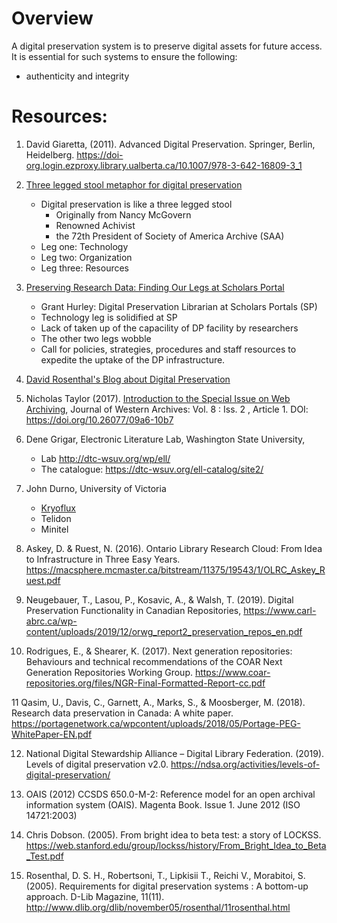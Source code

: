 # Overview

A digital preservation system is to preserve digital assets for future access. It is essential for such systems to
ensure the following:

- authenticity and integrity



# Resources:
1. David Giaretta, (2011). Advanced Digital Preservation. Springer, Berlin, Heidelberg. https://doi-org.login.ezproxy.library.ualberta.ca/10.1007/978-3-642-16809-3_1

2. [Three legged stool metaphor for digital preservation](https://libguides.bodleian.ox.ac.uk/digitalpreservation/threeleggedstool)
   - Digital preservation is like a three legged stool
      - Originally from Nancy McGovern
      - Renowned Achivist
      - the 72th President of Society of America Archive (SAA)
   - Leg one:   Technology
   - Leg two:   Organization
   - Leg three: Resources
    
3. [Preserving Research Data: Finding Our Legs at Scholars Portal](https://www.dpconline.org/blog/wdpd/finding-our-legs)
   - Grant Hurley: Digital Preservation Librarian at Scholars Portals (SP)
   - Technology leg is solidified at SP
   - Lack of taken up of the capacility of DP facility by researchers
   - The other two legs wobble
   - Call for policies, strategies, procedures and staff resources to expedite the uptake of the DP infrastructure. 

4. [David Rosenthal's Blog about Digital Preservation](https://blog.dshr.org/p/blog-page.html)


5. Nicholas Taylor (2017). [Introduction to the Special Issue on Web Archiving](https://digitalcommons.usu.edu/cgi/viewcontent.cgi?article=1085&context=westernarchives),  Journal of Western Archives: Vol. 8 : Iss. 2 , Article 1. DOI: https://doi.org/10.26077/09a6-10b7

6. Dene Grigar, Electronic Literature Lab, Washington State University, 
    - Lab http://dtc-wsuv.org/wp/ell/
    - The catalogue: https://dtc-wsuv.org/ell-catalog/site2/

7. John Durno, University of Victoria
   - [Kryoflux](https://www.kryoflux.com/)
   - Telidon
   - Minitel

8. Askey, D. & Ruest, N. (2016). Ontario Library Research Cloud: From Idea to Infrastructure in Three Easy Years. https://macsphere.mcmaster.ca/bitstream/11375/19543/1/OLRC_Askey_Ruest.pdf


9. Neugebauer, T., Lasou, P., Kosavic, A., & Walsh, T. (2019). Digital Preservation Functionality in Canadian Repositories, https://www.carl-abrc.ca/wp-content/uploads/2019/12/orwg_report2_preservation_repos_en.pdf

10. Rodrigues, E., & Shearer, K. (2017). Next generation repositories: Behaviours and technical
recommendations of the COAR Next Generation Repositories Working Group.
https://www.coar-repositories.org/files/NGR-Final-Formatted-Report-cc.pdf

11 Qasim, U., Davis, C., Garnett, A., Marks, S., & Moosberger, M. (2018). Research data
preservation in Canada: A white paper. https://portagenetwork.ca/wpcontent/uploads/2018/05/Portage-PEG-WhitePaper-EN.pdf

12. National Digital Stewardship Alliance – Digital Library Federation. (2019). Levels of digital
preservation v2.0. https://ndsa.org/activities/levels-of-digital-preservation/

13. OAIS (2012) CCSDS 650.0-M-2: Reference model for an open archival information system
(OAIS). Magenta Book. Issue 1. June 2012 (ISO 14721:2003)

14. Chris Dobson. (2005). From bright idea to beta test: a story of LOCKSS. https://web.stanford.edu/group/lockss/history/From_Bright_Idea_to_Beta_Test.pdf

15. Rosenthal, D. S. H., Robertsoni, T., Lipkisii T., Reichi V., Morabitoi, S. (2005). Requirements for
digital preservation systems : A bottom-up approach. D-Lib Magazine, 11(11).
http://www.dlib.org/dlib/november05/rosenthal/11rosenthal.html
